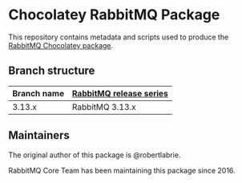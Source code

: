 # Chocolatey RabbitMQ Package

This repository contains metadata and scripts used to produce the [RabbitMQ Chocolatey package](https://chocolatey.org/packages/rabbitmq).

## Branch structure

| Branch name   | [RabbitMQ release series](https://www.rabbitmq.com/release-information) |
| ------------- | --------------- |
| 3.13.x        | RabbitMQ 3.13.x |

## Maintainers

The original author of this package is @robertlabrie.

RabbitMQ Core Team has been maintaining this package since 2016.
